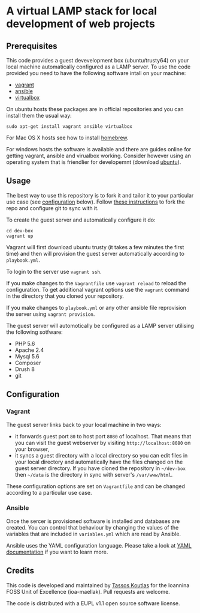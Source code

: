 # A virtual LAMP stack for local development of web projects

## Prerequisites

This code provides a guest devevelopment box (ubuntu/trusty64) on your local
machine automatically configured as a LAMP server. To use the code provided you
need to have the following software intall on your machine:

  - [vagrant](https://www.vagrantup.com/downloads.html)
  - [ansible](http://www.ansible.com/home)
  - [virtualbox](https://www.virtualbox.org/)

On ubuntu hosts these packages are in official repositories and you can
install them the usual way:
```
sudo apt-get install vagrant ansible virtualbox
```

For Mac OS X hosts see how to install [homebrew](http://brew.sh/).

For windows hosts the software is available and there are guides online for
getting vagrant, ansible and virualbox working. Consider however using an operating
system that is friendlier for developemnt (download
[ubuntu](http://www.ubuntu.com/download/desktop)).

## Usage

The best way to use this repository is to fork it and tailor it to your
particular use case (see [configuration](#configuration) below). Follow
[these instructions](https://help.github.com/articles/fork-a-repo/) to
fork the repo and configure git to sync with it.

To create the guest server and automatically configure it do:
```
cd dev-box
vagrant up
```

Vagrant will first download ubuntu trusty (it takes a few minutes the first
time) and then will provision the guest server automatically according to
`playbook.yml`.

To login to the server use `vagrant ssh`.

If you make changes to the `Vagrantfile` use `vagrant reload` to reload the
configuration. To get additional vagrant options use the `vagrant` command in
the directory that you cloned your repository.

If you make changes to `playbook.yml` or any other ansible file reprovision the
server using `vagrant provision`.

The guest server will automotically be configured as a LAMP server utilising the
following sotfware:

  - PHP 5.6
  - Apache 2.4
  - Mysql 5.6
  - Composer
  - Drush 8
  - git

## Configuration

### Vagrant

The guest server links back to your local machine in two ways:

  - it forwards guest port `80` to host port `8080` of localhost. That means
    that you can visit the guest webserver by visiting `http://localhost:8080`
    on your browser,
  - it syncs a guest directory with a local directory so you can edit files in
    your local directory and automatically have the files changed on the guest
    server directory. If you have cloned the repository in `~/dev-box` then
    `~/data` is the directory in sync with server's `/var/www/html`.

These configuration options are set on `Vagrantfile` and can be changed
according to a particular use case.

### Ansible

Once the sercer is provisioned software is installed and databases are
created. You can control that behaviour by changing the values of the variables
that are included in `variables.yml` which are read by Ansible.

Ansible uses the YAML configuration language. Please take a look at
[YAML documentation](http://www.yaml.org/spec/1.2/spec.html) if you want to
learn more.

## Credits

This code is developed and maintained by
[Tassos Koutlas](https://github.com/tassoskoutlas) for the Ioannina FOSS Unit of
Excellence (ioa-maellak). Pull requests are welcome.

The code is distributed with a EUPL v1.1 open source software license.
